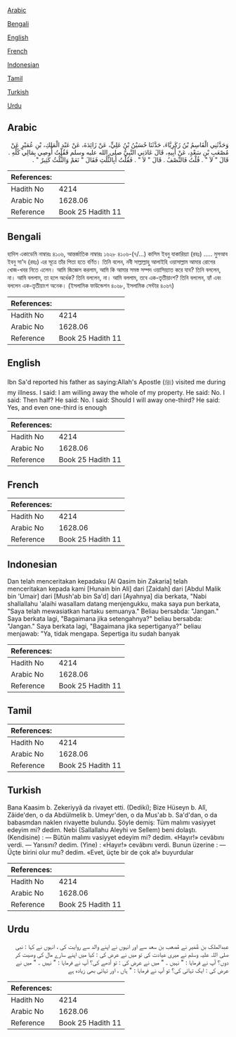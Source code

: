 [Arabic](#arabic)

[Bengali](#bengali)

[English](#english)

[French](#french)

[Indonesian](#indonesian)

[Tamil](#tamil)

[Turkish](#turkish)

[Urdu](#urdu)

## Arabic


<div dir="rtl" lang="ar" style={{fontSize:'larger',backgroundColor:'#f8f9fa',padding:20}}>
وَحَدَّثَنِي الْقَاسِمُ بْنُ زَكَرِيَّاءَ، حَدَّثَنَا حُسَيْنُ بْنُ عَلِيٍّ، عَنْ زَائِدَةَ، عَنْ عَبْدِ الْمَلِكِ، بْنِ عُمَيْرٍ عَنْ مُصْعَبِ بْنِ سَعْدٍ، عَنْ أَبِيهِ، قَالَ عَادَنِي النَّبِيُّ صلى الله عليه وسلم فَقُلْتُ أُوصِي بِمَالِي كُلِّهِ ‏.‏ قَالَ ‏"‏ لاَ ‏"‏ ‏.‏ قُلْتُ فَالنِّصْفُ ‏.‏ قَالَ ‏"‏ لاَ ‏"‏ ‏.‏ فَقُلْتُ أَبِالثُّلُثِ فَقَالَ ‏"‏ نَعَمْ وَالثُّلُثُ كَثِيرٌ ‏"‏ ‏.‏
</div>
<div style={{backgroundColor:'#f8f9fa',padding:20, marginBottom: 10}}><table> <thead> <tr> <th>References:</th> <th></th> </tr> </thead> <tbody><tr><td>Hadith No</td><td>4214</td></tr><tr><td>Arabic No</td><td>1628.06</td></tr><tr><td>Reference</td><td>Book 25 Hadith 11</td></tr></tbody></table></div>

## Bengali


<div dir="ltr" lang="bn" style={{fontSize:'larger',backgroundColor:'#f8f9fa',padding:20}}>
হাদিস একাডেমি নাম্বারঃ ৪১০৬, আন্তর্জাতিক নাম্বারঃ ১৬২৮ ৪১০৬-(৭/...) কাসিম ইবনু যাকারিয়্যা (রহঃ) ..... মুসআব ইবনু সা'দ (রহঃ) এর সূত্রে তাঁর পিতা হতে বর্ণিত। তিনি বলেন, নবী সাল্লাল্লাহু আলাইহি ওয়াসাল্লাম আমার রোগের খোজ-খবর নিতে এলেন। আমি জিজ্ঞেস করলাম, আমি কি আমার সমস্ত সম্পদ ওয়াসিয়্যাত করে যাব? তিনি বললেন, না। আমি বললাম, তা হলে অর্ধেক? তিনি বললেন, না। আমি বললাম, তবে এক-তৃতীয়াংশ? তিনি বললেন, হ্যাঁ এবং বললেন এক-তৃতীয়াংশ অনেক। (ইসলামিক ফাউন্ডেশন ৪০৬৮, ইসলামিক সেন্টার ৪০৬৭)
</div>
<div style={{backgroundColor:'#f8f9fa',padding:20, marginBottom: 10}}><table> <thead> <tr> <th>References:</th> <th></th> </tr> </thead> <tbody><tr><td>Hadith No</td><td>4214</td></tr><tr><td>Arabic No</td><td>1628.06</td></tr><tr><td>Reference</td><td>Book 25 Hadith 11</td></tr></tbody></table></div>

## English


<div dir="ltr" lang="en" style={{fontSize:'larger',backgroundColor:'#f8f9fa',padding:20}}>
Ibn Sa'd reported his father as saying:Allah's Apostle (ﷺ) visited me during my illness. I said: I am willing away the whole of my property. He said: No. I said: Then half? He said: No. I said: Should I will away one-third? He said: Yes, and even one-third is enough
</div>
<div style={{backgroundColor:'#f8f9fa',padding:20, marginBottom: 10}}><table> <thead> <tr> <th>References:</th> <th></th> </tr> </thead> <tbody><tr><td>Hadith No</td><td>4214</td></tr><tr><td>Arabic No</td><td>1628.06</td></tr><tr><td>Reference</td><td>Book 25 Hadith 11</td></tr></tbody></table></div>

## French


<div dir="ltr" lang="fr" style={{fontSize:'larger',backgroundColor:'#f8f9fa',padding:20}}>

</div>
<div style={{backgroundColor:'#f8f9fa',padding:20, marginBottom: 10}}><table> <thead> <tr> <th>References:</th> <th></th> </tr> </thead> <tbody><tr><td>Hadith No</td><td>4214</td></tr><tr><td>Arabic No</td><td>1628.06</td></tr><tr><td>Reference</td><td>Book 25 Hadith 11</td></tr></tbody></table></div>

## Indonesian


<div dir="ltr" lang="id" style={{fontSize:'larger',backgroundColor:'#f8f9fa',padding:20}}>
Dan telah menceritakan kepadaku [Al Qasim bin Zakaria] telah menceritakan kepada kami [Hunain bin Ali] dari [Zaidah] dari [Abdul Malik bin 'Umair] dari [Mush'ab bin Sa'd] dari [Ayahnya] dia berkata, "Nabi shallallahu 'alaihi wasallam datang menjengukku, maka saya pun berkata, "Saya telah mewasiatkan hartaku semuanya." Beliau bersabda: "Jangan." Saya berkata lagi, "Bagaimana jika setengahnya?" beliau bersabda: "Jangan." Saya berkata lagi, "Bagaimana jika sepertiganya?" beliau menjawab: "Ya, tidak mengapa. Sepertiga itu sudah banyak
</div>
<div style={{backgroundColor:'#f8f9fa',padding:20, marginBottom: 10}}><table> <thead> <tr> <th>References:</th> <th></th> </tr> </thead> <tbody><tr><td>Hadith No</td><td>4214</td></tr><tr><td>Arabic No</td><td>1628.06</td></tr><tr><td>Reference</td><td>Book 25 Hadith 11</td></tr></tbody></table></div>

## Tamil


<div dir="ltr" lang="ta" style={{fontSize:'larger',backgroundColor:'#f8f9fa',padding:20}}>

</div>
<div style={{backgroundColor:'#f8f9fa',padding:20, marginBottom: 10}}><table> <thead> <tr> <th>References:</th> <th></th> </tr> </thead> <tbody><tr><td>Hadith No</td><td>4214</td></tr><tr><td>Arabic No</td><td>1628.06</td></tr><tr><td>Reference</td><td>Book 25 Hadith 11</td></tr></tbody></table></div>

## Turkish


<div dir="ltr" lang="tr" style={{fontSize:'larger',backgroundColor:'#f8f9fa',padding:20}}>
Bana Kaasim b. Zekeriyyâ da rivayet etti. (Dediki); Bize Hüseyn b. Alî, Zâide'den, o da Abdülmelik b. Umeyr'den, o da Mus'ab b. Sa'd'dan, o da babasmdan naklen rivayette bulundu. Şöyle demiş: Tüm malımı vasiyyet edeyim mi? dedim. Nebi (Sallallahu Aleyhi ve Sellem) beni dolaştı. (Kendisine) : — Bütün malımı vasiyyet edeyim mi? dedim. «Hayır!» cevâbını verdi. — Yarısını? dedim. (Yine) : «Hayır!» cevâbını verdi. Bunun üzerine : — Üçte birini olur mu? dedim. «Evet, üçte bir de çok a!» buyurdular
</div>
<div style={{backgroundColor:'#f8f9fa',padding:20, marginBottom: 10}}><table> <thead> <tr> <th>References:</th> <th></th> </tr> </thead> <tbody><tr><td>Hadith No</td><td>4214</td></tr><tr><td>Arabic No</td><td>1628.06</td></tr><tr><td>Reference</td><td>Book 25 Hadith 11</td></tr></tbody></table></div>

## Urdu


<div dir="rtl" lang="ur" style={{fontSize:'larger',backgroundColor:'#f8f9fa',padding:20}}>
عبدالملک بن عُمَیر نے مُصعب بن سعد سے اور انہوں نے اپنے والد سے روایت کی ، انہوں نے کہا : نبی صلی اللہ علیہ وسلم نے میری عیادت کی تو میں نے عرض کی : کیا میں اپنے سارے مال کی وصیت کر دوں؟ آپ نے فرمایا : " نہیں ۔ " میں نے عرض کی : تو آدھے کی؟ آپ نے فرمایا : " نہیں ۔ " میں نے عرض کی : ایک تہائی کی؟ تو آپ نے فرمایا : " ہاں ، اور تہائی بھی زیادہ ہے
</div>
<div style={{backgroundColor:'#f8f9fa',padding:20, marginBottom: 10}}><table> <thead> <tr> <th>References:</th> <th></th> </tr> </thead> <tbody><tr><td>Hadith No</td><td>4214</td></tr><tr><td>Arabic No</td><td>1628.06</td></tr><tr><td>Reference</td><td>Book 25 Hadith 11</td></tr></tbody></table></div>